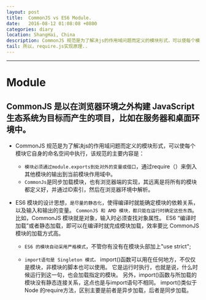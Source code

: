 ```yaml
---
layout: post
title:  CommonJS vs ES6 Module.
date:   2016-08-12 01:08:08 +0800
categories: diary
location: ShangHai, China
description: CommonJS 规范是为了解决js的作用域问题而定义的模块形式，可以使每个模块它自身的命名空间中执行...
tail: 所以，require.js实现原理..
---
```

---


Module
=========

CommonJS 是以在浏览器环境之外构建 JavaScript 生态系统为目标而产生的项目，比如在服务器和桌面环境中。
----------
+ CommonJS 规范是为了解决js的作用域问题而定义的模块形式，可以使每个模块它自身的命名空间中执行，该规范的主要内容是：
    + `模块必须通过module.exports到处对外的变量或借口`，通过require（）来倒入其他模块的输出到当前模块作用域中。
    + `CommonJs`是同步加载模块，也有浏览器端的实现，其远离是将所有的模块都定义好，并通过ID索引，然后在浏览器环境中解析。

+ ES6 模块的设计思想，`是尽量的静态化`，使得编译时就能确定模块的依赖关系，以及输入和输出的变量。
`CommonJS 和 AMD 模块，都只能在运行时确定这些东西`。
比如，CommonJS 模块就是对象，输入时必须查找对象属性。
ES6 “编译时加载”或者静态加载，即可以在编译时就完成模块加载，效率要比 CommonJS 模块的加载方式高。

    + `ES6 的模块自动采用严格模式`，不管你有没有在模块头部加上"use strict";

    + `import语句是 Singleton 模式。`
import()函数可以用在任何地方，不仅仅是模块，非模块的脚本也可以使用。
它是运行时执行，也就是说，什么时候运行到这一句，也会加载指定的模块。
另外，import()函数与所加载的模块没有静态连接关系，这点也是与import语句不相同。
import()类似于 Node 的require方法，区别主要是前者是异步加载，后者是同步加载。
